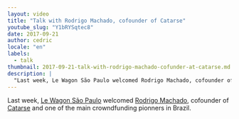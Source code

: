 ```yaml
---
layout: video
title: "Talk with Rodrigo Machado, cofounder of Catarse"
youtube_slug: "Y1bRYSqtec8"
date: 2017-09-21
author: cedric
locale: "en"
labels:
  - talk
thumbnail: 2017-09-21-talk-with-rodrigo-machado-cofunder-at-catarse.md.jpg
description: |
  "Last week, Le Wagon São Paulo welcomed Rodrigo Machado, cofounder of Catarse and one of the main crowndfunding pionners in Brazil."
---
```


Last week, [Le Wagon São Paulo](https://www.lewagon.com/sao-paulo) welcomed [Rodrigo Machado](https://www.linkedin.com/in/rmachadomaia/?ppe=1), cofounder of [Catarse](https://www.catarse.me/) and one of the main crowndfunding pionners in Brazil.
